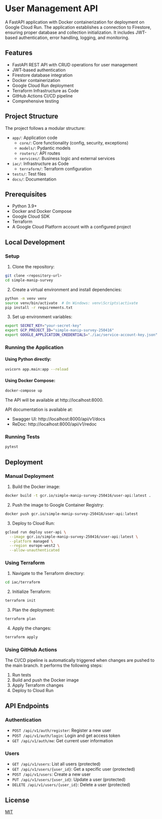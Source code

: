 # User Management API

A FastAPI application with Docker containerization for deployment on Google Cloud Run. The application establishes a connection to Firestore, ensuring proper database and collection initialization. It includes JWT-based authentication, error handling, logging, and monitoring.

## Features

- FastAPI REST API with CRUD operations for user management
- JWT-based authentication
- Firestore database integration
- Docker containerization
- Google Cloud Run deployment
- Terraform Infrastructure as Code
- GitHub Actions CI/CD pipeline
- Comprehensive testing

## Project Structure

The project follows a modular structure:

- `app/`: Application code
  - `core/`: Core functionality (config, security, exceptions)
  - `models/`: Pydantic models
  - `routers/`: API routes
  - `services/`: Business logic and external services
- `iac/`: Infrastructure as Code
  - `terraform/`: Terraform configuration
- `tests/`: Test files
- `docs/`: Documentation

## Prerequisites

- Python 3.9+
- Docker and Docker Compose
- Google Cloud SDK
- Terraform
- A Google Cloud Platform account with a configured project

## Local Development

### Setup

1. Clone the repository:

```bash
git clone <repository-url>
cd simple-manip-survey
```

2. Create a virtual environment and install dependencies:

```bash
python -m venv venv
source venv/bin/activate  # On Windows: venv\Scripts\activate
pip install -r requirements.txt
```

3. Set up environment variables:

```bash
export SECRET_KEY="your-secret-key"
export GCP_PROJECT_ID="simple-manip-survey-250416"
export GOOGLE_APPLICATION_CREDENTIALS="./iac/service-account-key.json"
```

### Running the Application

#### Using Python directly:

```bash
uvicorn app.main:app --reload
```

#### Using Docker Compose:

```bash
docker-compose up
```

The API will be available at http://localhost:8000.

API documentation is available at:
- Swagger UI: http://localhost:8000/api/v1/docs
- ReDoc: http://localhost:8000/api/v1/redoc

### Running Tests

```bash
pytest
```

## Deployment

### Manual Deployment

1. Build the Docker image:

```bash
docker build -t gcr.io/simple-manip-survey-250416/user-api:latest .
```

2. Push the image to Google Container Registry:

```bash
docker push gcr.io/simple-manip-survey-250416/user-api:latest
```

3. Deploy to Cloud Run:

```bash
gcloud run deploy user-api \
  --image gcr.io/simple-manip-survey-250416/user-api:latest \
  --platform managed \
  --region europe-west2 \
  --allow-unauthenticated
```

### Using Terraform

1. Navigate to the Terraform directory:

```bash
cd iac/terraform
```

2. Initialize Terraform:

```bash
terraform init
```

3. Plan the deployment:

```bash
terraform plan
```

4. Apply the changes:

```bash
terraform apply
```

### Using GitHub Actions

The CI/CD pipeline is automatically triggered when changes are pushed to the main branch. It performs the following steps:

1. Run tests
2. Build and push the Docker image
3. Apply Terraform changes
4. Deploy to Cloud Run

## API Endpoints

### Authentication

- `POST /api/v1/auth/register`: Register a new user
- `POST /api/v1/auth/login`: Login and get access token
- `GET /api/v1/auth/me`: Get current user information

### Users

- `GET /api/v1/users`: List all users (protected)
- `GET /api/v1/users/{user_id}`: Get a specific user (protected)
- `POST /api/v1/users`: Create a new user
- `PUT /api/v1/users/{user_id}`: Update a user (protected)
- `DELETE /api/v1/users/{user_id}`: Delete a user (protected)

## License

[MIT](LICENSE)